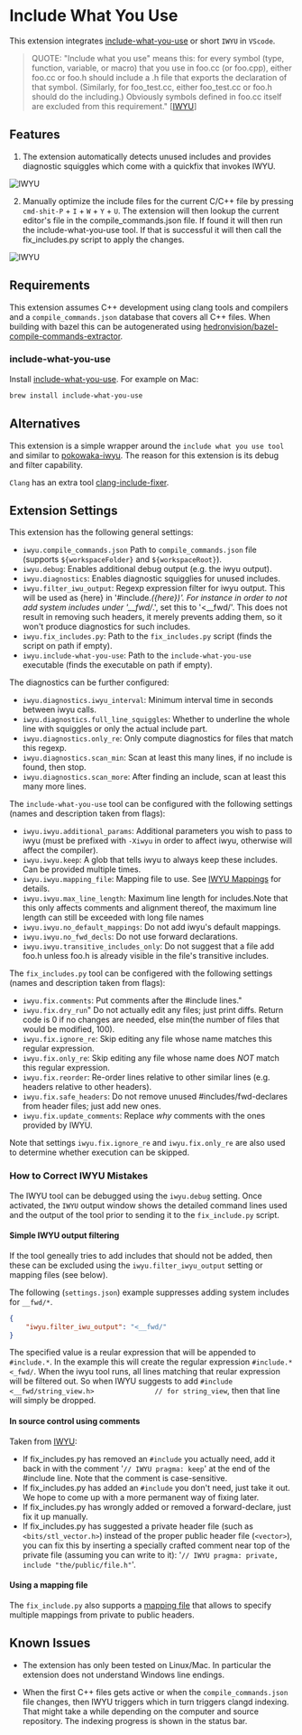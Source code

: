 # Include What You Use

This extension integrates [include-what-you-use](https://github.com/include-what-you-use/include-what-you-use) or short
`IWYU` in `VScode`.

> QUOTE: "Include what you use" means this: for every symbol (type, function, variable, or macro) that you use in foo.cc
 (or foo.cpp), either foo.cc or foo.h should include a .h file that exports the declaration of that symbol. (Similarly,
 for foo_test.cc, either foo_test.cc or foo.h should do the including.) Obviously symbols defined in foo.cc itself are
 excluded from this requirement." \[[IWYU](https://github.com/include-what-you-use/include-what-you-use/blob/master/README.md)\]

## Features

1) The extension automatically detects unused includes and provides diagnostic squiggles which come with a quickfix that invokes IWYU.

![IWYU](https://helly25.com/wp-content/uploads/2023/05/iwyu-animated.gif)

2) Manually optimize the include files for the current C/C++ file by pressing `cmd-shit-P` + `I` + `W` + `Y` + `U`. The extension will then lookup the current editor's file in the compile_commands.json file. If found it will then run the include-what-you-use tool. If that is successful it will then call the fix_includes.py script to apply the changes.

![IWYU](https://helly25.com/wp-content/uploads/2023/05/iwyu.png)

## Requirements

This extension assumes C++ development using clang tools and compilers and a `compile_commands.json` database that
covers all C++ files. When building with bazel this can be autogenerated using
[hedronvision/bazel-compile-commands-extractor](https://github.com/hedronvision/bazel-compile-commands-extractor).

### include-what-you-use

Install [include-what-you-use](https://include-what-you-use.org/). For example on Mac:

```sh
brew install include-what-you-use
```

## Alternatives

This extension is a simple wrapper around the `include what you use tool` and similar to [pokowaka-iwyu](https://marketplace.visualstudio.com/items?itemName=pokowaka.pokowaka-iwyu). The reason for this extension is its debug and
filter capability.

`Clang` has an extra tool [clang-include-fixer](https://clang.llvm.org/extra/clang-include-fixer.html).

## Extension Settings

This extension has the following general settings:

- `iwyu.compile_commands.json` Path to `compile_commands.json` file (supports `${workspaceFolder}` and
  `${workspaceRoot}`).
- `iwyu.debug`: Enables additional debug output (e.g. the iwyu output).
- `iwyu.diagnostics`: Enables diagnostic squigglies for unused includes.
- `iwyu.filter_iwu_output`: Regexp expression filter for iwyu output. This will be used as {here} in
  '#include.*({here})'. For instance in order to not add system includes under '__fwd/*.', set this to '<__fwd/'. This
  does not result in removing such headers, it merely prevents adding them, so it won't produce diagnostics for such includes.
- `iwyu.fix_includes.py`: Path to the `fix_includes.py` script (finds the script on path if empty).
- `iwyu.include-what-you-use`: Path to the `include-what-you-use` executable (finds the executable on path if empty).

The diagnostics can be further configured:

- `iwyu.diagnostics.iwyu_interval`: Minimum interval time in seconds between iwyu calls.
- `iwyu.diagnostics.full_line_squiggles`: Whether to underline the whole line with squiggles or only the actual include part.
- `iwyu.diagnostics.only_re`: Only compute diagnostics for files that match this regexp.
- `iwyu.diagnostics.scan_min`: Scan at least this many lines, if no include is found, then stop.
- `iwyu.diagnostics.scan_more`: After finding an include, scan at least this many more lines.

The `include-what-you-use` tool can be configured with the following settings (names and description taken from flags):

- `iwyu.iwyu.additional_params`: Additional parameters you wish to pass to iwyu (must be prefixed with `-Xiwyu` in order to affect iwyu, otherwise will affect the compiler).
- `iwyu.iwyu.keep`: A glob that tells iwyu to always keep these includes. Can be provided multiple times.
- `iwyu.iwyu.mapping_file`: Mapping file to use. See
   [IWYU Mappings](https://github.com/include-what-you-use/include-what-you-use/blob/master/docs/IWYUMappings.md) for
   details.
- `iwyu.iwyu.max_line_length`: Maximum line length for includes.Note that this only affects comments and alignment
   thereof, the maximum line length can still be exceeded with long file names
- `iwyu.iwyu.no_default_mappings`: Do not add iwyu's default mappings.
- `iwyu.iwyu.no_fwd_decls`: Do not use forward declarations.
- `iwyu.iwyu.transitive_includes_only`: Do not suggest that a file add foo.h unless foo.h is already visible in the
  file's transitive includes.

The `fix_includes.py` tool can be configered with the following settings (names and description taken from flags):

- `iwyu.fix.comments`: Put comments after the #include lines."
- `iwyu.fix.dry_run`" Do not actually edit any files; just print diffs. Return code is 0 if no changes are needed, else min(the number of files that would be modified, 100).
- `iwyu.fix.ignore_re`: Skip editing any file whose name matches this regular expression.
- `iwyu.fix.only_re`: Skip editing any file whose name does *NOT* match this regular expression.
- `iwyu.fix.reorder`: Re-order lines relative to other similar lines (e.g. headers relative to other headers).
- `iwyu.fix.safe_headers`: Do not remove unused #includes/fwd-declares from header files; just add new ones.
- `iwyu.fix.update_comments`: Replace *why* comments with the ones provided by IWYU.

Note that settings `iwyu.fix.ignore_re` and `iwyu.fix.only_re` are also used to determine whether execution can be skipped.

### How to Correct IWYU Mistakes

The IWYU tool can be debugged using the `iwyu.debug` setting. Once activated, the `IWYU` output window shows the
detailed command lines used and the output of the tool prior to sending it to the `fix_include.py` script.

#### Simple IWYU output filtering

If the tool geneally tries to add includes that should not be added, then these can be excluded using the
`iwyu.filter_iwyu_output` setting or mapping files (see below).

The following (`settings.json`) example suppresses adding system includes for `__fwd/*`.

```JSON
{
    "iwyu.filter_iwu_output": "<__fwd/"
}
```

The specified value is a reular expression that will be appended to `#include.*`. In the example this will create the
regular expression `#include.*<_fwd/`. When the iwyu tool runs, all lines matching that reular expression will be
filtered out. So when IWYU suggests to add `#include <__fwd/string_view.h>               // for string_view`, then that
line will simply be dropped.

#### In source control using comments

Taken from
[IWYU](https://github.com/include-what-you-use/include-what-you-use/blob/master/README.md#how-to-correct-iwyu-mistakes):

* If fix_includes.py has removed an `#include` you actually need, add it back in with the comment
  '`// IWYU pragma: keep`' at the end of the #include line. Note that the comment is case-sensitive.
* If fix_includes.py has added an `#include` you don't need, just take it out. We hope to come up with a more permanent
  way of fixing later.
* If fix_includes.py has wrongly added or removed a forward-declare, just fix it up manually.
* If fix_includes.py has suggested a private header file (such as `<bits/stl_vector.h>`) instead of the proper public
  header file (`<vector>`), you can fix this by inserting a specially crafted comment near top of the private file
  (assuming you can write to it): '`// IWYU pragma: private, include "the/public/file.h"`'.

#### Using a mapping file

The `fix_include.py` also supports a
[mapping file](https://github.com/include-what-you-use/include-what-you-use/blob/master/docs/IWYUMappings.md) that
allows to specify multiple mappings from private to public headers.

## Known Issues

* The extension has only been tested on Linux/Mac. In particular the extension does not understand Windows line endings.

* When the first C++ files gets active or when the `compile_commands.json` file changes, then IWYU triggers which in turn triggers clangd indexing. That might take a while depending on the computer and source repository. The indexing progress is shown in the status bar.
